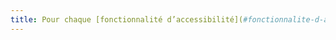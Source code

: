 ```yaml
---
title: Pour chaque [fonctionnalité d’accessibilité](#fonctionnalite-d-accessibilite) décrite dans la [documentation](#documentation), le [mécanisme qui permet de l’activer](#mecanisme-qui-permet-d-activer-une-fonctionnalite-d-accessibilite) répond aux besoins d’accessibilité des utilisateurs concernés. Cette règle est-elle respectée (hors cas particuliers) ?
---
```

